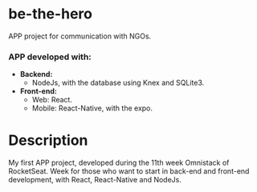 # be-the-hero
APP project for communication with NGOs. 


### APP developed with:
- **Backend:** 
  - NodeJs, with the database using Knex and SQLite3.
- **Front-end:** 
  - Web: React.
  - Mobile: React-Native, with the expo.
  
# Description
My first APP project, developed during the 11th week Omnistack of RocketSeat.
Week for those who want to start in back-end and front-end development, with React, React-Native and NodeJs.
